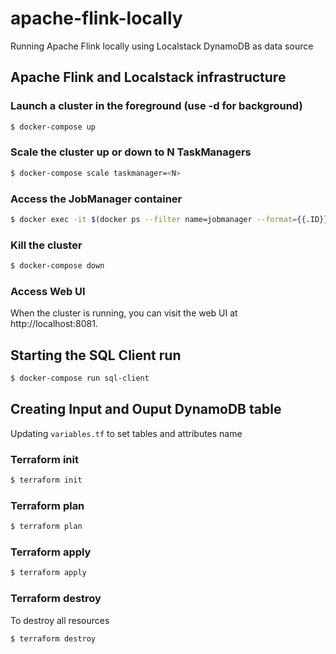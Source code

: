 # apache-flink-locally

Running Apache Flink locally using Localstack DynamoDB as data source

## Apache Flink and Localstack infrastructure

### Launch a cluster in the foreground (use -d for background)

```bash
$ docker-compose up
```

### Scale the cluster up or down to N TaskManagers

```bash
$ docker-compose scale taskmanager=<N>
```

### Access the JobManager container

```bash
$ docker exec -it $(docker ps --filter name=jobmanager --format={{.ID}}) /bin/sh
```

### Kill the cluster

```bash
$ docker-compose down
```

### Access Web UI

When the cluster is running, you can visit the web UI at http://localhost:8081.

## Starting the SQL Client run

```bash
$ docker-compose run sql-client
```

## Creating Input and Ouput DynamoDB table

Updating `variables.tf` to set tables and attributes name

### Terraform init

```bash
$ terraform init
```

### Terraform plan

```bash
$ terraform plan
```

### Terraform apply

```bash
$ terraform apply
```

### Terraform destroy

To destroy all resources

```bash
$ terraform destroy
```
